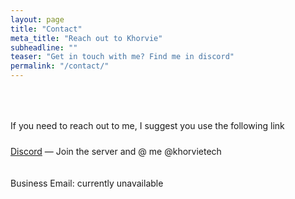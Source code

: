 ```yaml
---
layout: page
title: "Contact"
meta_title: "Reach out to Khorvie"
subheadline: ""
teaser: "Get in touch with me? Find me in discord"
permalink: "/contact/"
---
```


<div style="padding-top: 50px; padding-bottom: 10px;">
If you need to reach out to me, I suggest you use the following link 
</div>

[Discord](https://discord.gg/QueGKynWnE) — Join the server and @ me @khorvietech

<div style="padding-top: 20px; padding-bottom: 30px;">
Business Email: currently unavailable
</div>
